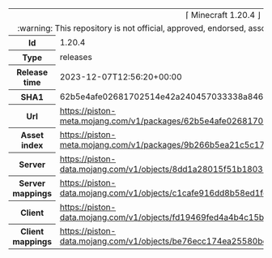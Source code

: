 <html><table>
<tr><td colspan="2" align="center"><img width="0" height="0"><br/>⌈ Minecraft 1.20.4 ⌋<br/><img width="0" height="0"></td></tr>
<tr><td colspan="2" align="center"><img width="0" height="0"><br/>
:warning: This repository is not official, approved, endorsed, associated or connected with Mojang :warning:
<br/><img width="0" height="0"></td></tr>
<tr><th>Id</th><td>1.20.4</td></tr>
<tr><th>Type</th><td>releases</td></tr>
<tr><th>Release time</th><td>2023-12-07T12:56:20+00:00</td></tr>
<tr><th>SHA1</th><td>62b5e4afe02681702514e42a240457033338a846</td></tr>
<tr><th>Url</th><td><a href="https://piston-meta.mojang.com/v1/packages/62b5e4afe02681702514e42a240457033338a846/1.20.4.json">https://piston-meta.mojang.com/v1/packages/62b5e4afe02681702514e42a240457033338a846/1.20.4.json</a></td></tr>
<tr><th>Asset index</th><td><a href="https://piston-meta.mojang.com/v1/packages/9b266b5ea21c5c176ed514ecab8bff576ed3197b/12.json">https://piston-meta.mojang.com/v1/packages/9b266b5ea21c5c176ed514ecab8bff576ed3197b/12.json</a></td></tr>
<tr><th>Server</th><td><a href="https://piston-data.mojang.com/v1/objects/8dd1a28015f51b1803213892b50b7b4fc76e594d/server.jar">https://piston-data.mojang.com/v1/objects/8dd1a28015f51b1803213892b50b7b4fc76e594d/server.jar</a></td></tr>
<tr><th>Server mappings</th><td><a href="https://piston-data.mojang.com/v1/objects/c1cafe916dd8b58ed1fe0564fc8f786885224e62/server.txt">https://piston-data.mojang.com/v1/objects/c1cafe916dd8b58ed1fe0564fc8f786885224e62/server.txt</a></td></tr>
<tr><th>Client</th><td><a href="https://piston-data.mojang.com/v1/objects/fd19469fed4a4b4c15b2d5133985f0e3e7816a8a/client.jar">https://piston-data.mojang.com/v1/objects/fd19469fed4a4b4c15b2d5133985f0e3e7816a8a/client.jar</a></td></tr>
<tr><th>Client mappings</th><td><a href="https://piston-data.mojang.com/v1/objects/be76ecc174ea25580bdc9bf335481a5192d9f3b7/client.txt">https://piston-data.mojang.com/v1/objects/be76ecc174ea25580bdc9bf335481a5192d9f3b7/client.txt</a></td></tr>
</table></html>
